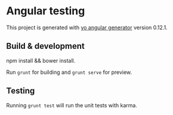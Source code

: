 # Angular testing

This project is generated with [yo angular generator](https://github.com/yeoman/generator-angular)
version 0.12.1.

## Build & development
npm install && bower install.

Run `grunt` for building and `grunt serve` for preview.

## Testing

Running `grunt test` will run the unit tests with karma.
